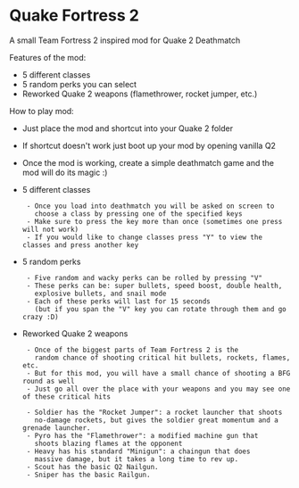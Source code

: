 # Quake Fortress 2
A small Team Fortress 2 inspired mod for Quake 2 Deathmatch

Features of the mod:

- 5 different classes
- 5 random perks you can select
- Reworked Quake 2 weapons (flamethrower, rocket jumper, etc.)



How to play mod:

- Just place the mod and shortcut into your Quake 2 folder
- If shortcut doesn't work just boot up your mod by opening vanilla Q2
- Once the mod is working, create a simple deathmatch game and the mod will do its magic :)

- 5 different classes

       - Once you load into deathmatch you will be asked on screen to 
         choose a class by pressing one of the specified keys
       - Make sure to press the key more than once (sometimes one press will not work)
       - If you would like to change classes press "Y" to view the classes and press another key

- 5 random perks


       - Five random and wacky perks can be rolled by pressing "V"
       - These perks can be: super bullets, speed boost, double health,
         explosive bullets, and snail mode
       - Each of these perks will last for 15 seconds 
         (but if you span the "V" key you can rotate through them and go crazy :D)
- Reworked Quake 2 weapons

       - Once of the biggest parts of Team Fortress 2 is the 
         random chance of shooting critical hit bullets, rockets, flames, etc.
       - But for this mod, you will have a small chance of shooting a BFG round as well
       - Just go all over the place with your weapons and you may see one of these critical hits
       
       - Soldier has the "Rocket Jumper": a rocket launcher that shoots 
         no-damage rockets, but gives the soldier great momentum and a grenade launcher.
       - Pyro has the "Flamethrower": a modified machine gun that 
         shoots blazing flames at the opponent
       - Heavy has his standard "Minigun": a chaingun that does 
         massive damage, but it takes a long time to rev up. 
       - Scout has the basic Q2 Nailgun.
       - Sniper has the basic Railgun.
        
